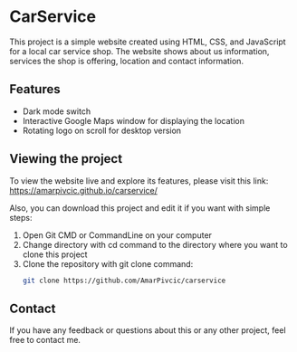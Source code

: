 # CarService

This project is a simple website created using HTML, CSS, and JavaScript for a local car service shop. The website shows about us information, services the shop is offering, location and contact information. 

## Features

- Dark mode switch
- Interactive Google Maps window for displaying the location
- Rotating logo on scroll for desktop version

## Viewing the project

To view the website live and explore its features, please visit this link: https://amarpivcic.github.io/carservice/

Also, you can download this project and edit it if you want with simple steps:

1. Open Git CMD or CommandLine on your computer
2. Change directory with cd command to the directory where you want to clone this project
3. Clone the repository with git clone command:
	```sh
	git clone https://github.com/AmarPivcic/carservice

## Contact

If you have any feedback or questions about this or any other project, feel free to contact me.
